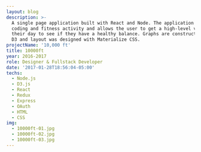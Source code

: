 ```yaml
---
layout: blog
description: >-
  A single page application built with React and Node. The application tracks
  coding and fitness activity and allows the user to get a high-level view of
  their day to see if they have a healthy balance. Graphs are constructed with
  D3 and layout was designed with Materialize CSS.
projectName: '10,000 ft'
title: 10000ft
year: 2016-2017
role: Designer & Fullstack Developer
date: '2017-01-28T18:56:04-05:00'
techs:
  - Node.js
  - D3.js
  - React
  - Redux
  - Express
  - OAuth
  - HTML
  - CSS
img:
  - 10000ft-01.jpg
  - 10000ft-02.jpg
  - 10000ft-03.jpg
---
```


